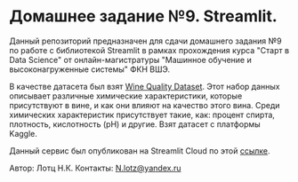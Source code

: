 # Домашнее задание №9. Streamlit.

Данный репозиторий предназначен для сдачи домашнего задания №9 по работе с библиотекой Streamlit в рамках прохождения курса "Старт в Data Science" от онлайн-магистратуры "Машинное обучение и высоконагруженные системы" ФКН ВШЭ.

В качестве датасета был взят [Wine Quality Dataset](https://www.kaggle.com/datasets/yasserh/wine-quality-dataset). Этот набор данных описывает различные химические характеристики, которые присутствуют в вине, и как они влияют на качество этого вина. Среди химических характеристик присутствует такие, как: процент спирта, плотность, кислотность (pH) и другие. Взят датасет с платформы Kaggle.

Данный сервис был опубликован на Streamlit Cloud по этой [ссылке](https://wine-quality-checker.streamlit.app).

Автор: Лотц Н.К.
Контакты: N.lotz@yandex.ru